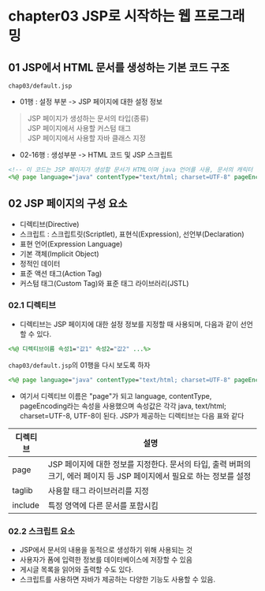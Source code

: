 # chapter03 JSP로 시작하는 웹 프로그래밍
## 01 JSP에서 HTML 문서를 생성하는 기본 코드 구조
`chap03/default.jsp`
 - 01행     : 설정 부분 -> JSP 페이지에 대한 설정 정보
  > JSP 페이지가 생성하는 문서의 타입(종류)<br>
  > JSP 페이지에서 사용할 커스텀 태그<br>
  > JSP 페이지에서 사용할 자바 클래스 지정<br>
 - 02-16행  : 생성부분  -> HTML 코드 및 JSP 스크립트
```jsp
<!-- 이 코드는 JSP 페이지가 생성할 문서가 HTML이며 java 언어를 사용, 문서의 캐릭터 셋(character set)이 UTF-8인 것을 나타낸다. -->
<%@ page language="java" contentType="text/html; charset=UTF-8" pageEncoding="UTF-8"%>
```
## 02 JSP 페이지의 구성 요소
 - 디렉티브(Directive)
 - 스크립트 : 스크립트릿(Scriptlet), 표현식(Expression), 선언부(Declaration)
 - 표현 언어(Expression Language)
 - 기본 객체(Implicit Object)
 - 정적인 데이터
 - 표준 액션 태그(Action Tag)
 - 커스텀 태그(Custom Tag)와 표준 태그 라이브러리(JSTL)
### 02.1 디렉티브 
 - 디렉티브는 JSP 페이지에 대한 설정 정보를 지정할 때 사용되며, 다음과 같이 선언할 수 있다.
 ```jsp
 <%@ 디렉티브이름 속성1="값1" 속성2="값2" ...%>
 ```
 `chap03/default.jsp`의 01행을 다시 보도록 하자
 ```jsp
 <%@ page language="java" contentType="text/html; charset=UTF-8" pageEncoding="UTF-8"%>
 ```
 - 여기서 디렉티브 이름은 "page"가 되고 language, contentType, pageEncoding라는 속성을 사용했으며 속성값은 각각 java, text/html; charset=UTF-8, UTF-8이 된다.
 JSP가 제공하는 디렉티브는 다음 표와 같다

| 디렉티브   | 설명 |
|------------|------|
| page       | JSP 페이지에 대한 정보를 지정한다. 문서의 타입, 출력 버퍼의 크기, 에러 페이지 등 JSP 페이지에서 필요로 하는 정보를 설정 |
| taglib     | 사용할 태그 라이브러리를 지정 |
| include    | 특정 영역에 다른 문서를 포함시킴 |

### 02.2 스크립트 요소
 - JSP에서 문서의 내용을 동적으로 생성하기 위해 사용되는 것
 - 사용자가 폼에 입력한 정보를 데이터베이스에 저장할 수 있음
 - 게시글 목록을 읽어와 출력할 수도 있다.
 - 스크립트를 사용하면 자바가 제공하는 다양한 기능도 사용할 수 있음.
